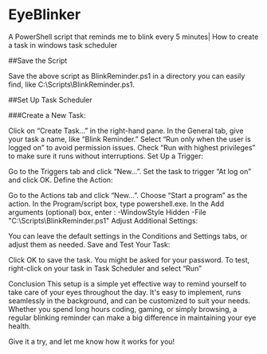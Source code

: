 # EyeBlinker
A PowerShell script that reminds me to blink every 5 minutes| How to create a task in windows task scheduler 



##Save the Script

Save the above script as BlinkReminder.ps1 in a directory you can easily find, like C:\Scripts\BlinkReminder.ps1.

##Set Up Task Scheduler

###Create a New Task:

Click on “Create Task…” in the right-hand pane.
In the General tab, give your task a name, like “Blink Reminder.”
Select “Run only when the user is logged on” to avoid permission issues.
Check “Run with highest privileges” to make sure it runs without interruptions.
Set Up a Trigger:

Go to the Triggers tab and click “New…”.
Set the task to trigger “At log on” and click OK.
Define the Action:

Go to the Actions tab and click “New…”.
Choose “Start a program” as the action.
In the Program/script box, type powershell.exe.
In the Add arguments (optional) box, enter : -WindowStyle Hidden -File "C:\Scripts\BlinkReminder.ps1"
Adjust Additional Settings:

You can leave the default settings in the Conditions and Settings tabs, or adjust them as needed.
Save and Test Your Task:

Click OK to save the task. You might be asked for your password.
To test, right-click on your task in Task Scheduler and select “Run”


Conclusion
This setup is a simple yet effective way to remind yourself to take care of your eyes throughout the day. It's easy to implement, runs seamlessly in the background, and can be customized to suit your needs. Whether you spend long hours coding, gaming, or simply browsing, a regular blinking reminder can make a big difference in maintaining your eye health.

Give it a try, and let me know how it works for you!
